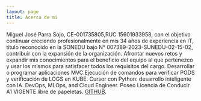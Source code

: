 ```yaml
---
layout: page
title: Acerca de mi
---
```


Miguel José Parra Sojo, CE-001735805,RUC 15601933958, con el objetivo continuar creciendo profesionalmente en mis 34 años de experiencia en IT, título reconocido en la SONEDU bajo N° 007389-2023-SUNEDU-02-15-02, contribuir con la expansión de la organización. Afrontar nuevos retos y expandir mis conocimientos para el beneficio del equipo al que pertenezco y usar los mismos para satisfacer todos los requisitos del cargo. Desarrollar o programar aplicaciones MVC.Ejecución de comandos para verificar PODS y verificación de LOGS en KUBE. Cursor con Python: desarrollo inteligente con IA. DevOps, MLOps, and Cloud Engineer. Poseo Licencia de Conducir A1 VIGENTE libre de papeletas.
[GITHUB](https://github.com/parramiguel).